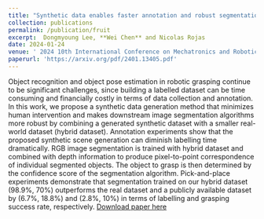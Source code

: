 ```yaml
---
title: "Synthetic data enables faster annotation and robust segmentation for multi-object grasping in clutter"
collection: publications
permalink: /publication/fruit
excerpt:  Dongmyoung Lee, **Wei Chen** and Nicolas Rojas
date: 2024-01-24
venue: ' 2024 10th International Conference on Mechatronics and Robotics Engineering (ICMRE)'
paperurl: 'https://arxiv.org/pdf/2401.13405.pdf'
---
```




Object recognition and object pose estimation in robotic grasping continue to be significant challenges, since building a labelled dataset can be time consuming and financially costly in terms of data collection and annotation. In this work, we propose a synthetic data generation method that minimizes human intervention and makes downstream image segmentation algorithms more robust by combining a generated synthetic dataset with a smaller real-world dataset (hybrid dataset). Annotation experiments show that the proposed synthetic scene generation can diminish labelling time dramatically. RGB image segmentation is trained with hybrid dataset and combined with depth information to produce pixel-to-point correspondence of individual segmented objects. The object to grasp is then determined by the confidence score of the segmentation algorithm. Pick-and-place experiments demonstrate that segmentation trained on our hybrid dataset (98.9%, 70%) outperforms the real dataset and a publicly available dataset by (6.7%, 18.8%) and (2.8%, 10%) in terms of labelling and grasping success rate, respectively.
[Download paper here](https://arxiv.org/pdf/2401.13405.pdf)

